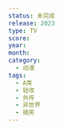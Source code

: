 ```yaml
---
status: 未完成
release: 2023
type: TV
score:
year:
month:
category:
  - 动漫
tags:
  - A类
  - 轻改
  - 外传
  - 异世界
  - 搞笑
---
```

